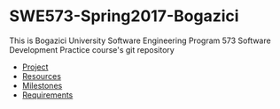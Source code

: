 # SWE573-Spring2017-Bogazici

This is Bogazici University Software Engineering Program 573 Software Development Practice course's git repository

- [Project](https://github.com/gokceyucel/SWE573-Spring2017-Bogazici/projects/1)
- [Resources](https://github.com/gokceyucel/SWE573-Spring2017-Bogazici/wiki/Resources)
- [Milestones](https://github.com/gokceyucel/SWE573-Spring2017-Bogazici/milestones)
- [Requirements](https://github.com/gokceyucel/SWE573-Spring2017-Bogazici/wiki/Requirements)
